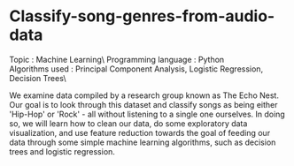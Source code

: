 # Classify-song-genres-from-audio-data

Topic : Machine Learning\\
Programming language : Python\
Algorithms used : Principal Component Analysis, Logistic Regression, Decision Trees\

We examine data compiled by a research group known as The Echo Nest. Our goal is to look through this dataset and classify songs as being either 'Hip-Hop' or 'Rock' - all without listening to a single one ourselves. In doing so, we will learn how to clean our data, do some exploratory data visualization, and use feature reduction towards the goal of feeding our data through some simple machine learning algorithms, such as decision trees and logistic regression.
